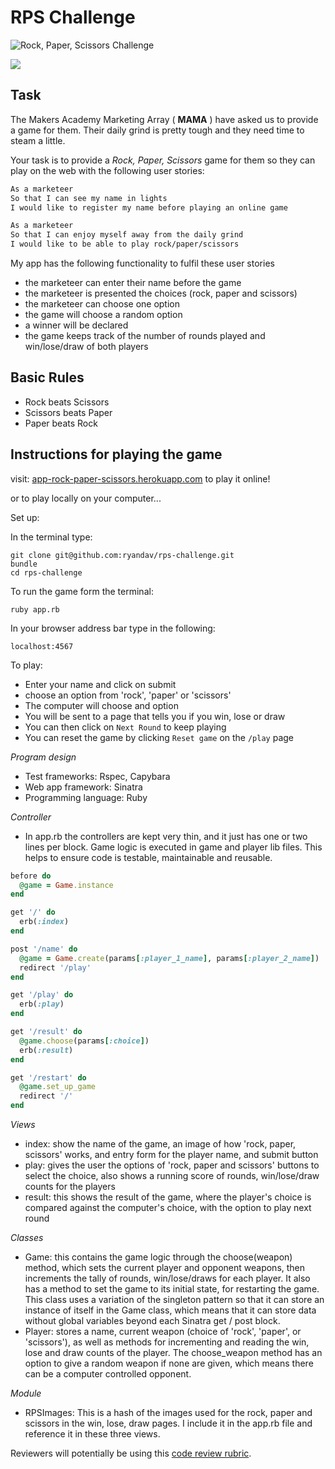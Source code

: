 # RPS Challenge


![Rock, Paper, Scissors Challenge](https://www.dropbox.com/s/8vw5rk6uratgbsh/RPS_index.png)

![](http://imgur.com/Igl71tC)

Task
----

The Makers Academy Marketing Array ( **MAMA** ) have asked us to provide a game for them. Their daily grind is pretty tough and they need time to steam a little.

Your task is to provide a _Rock, Paper, Scissors_ game for them so they can play on the web with the following user stories:

```sh
As a marketeer
So that I can see my name in lights
I would like to register my name before playing an online game

As a marketeer
So that I can enjoy myself away from the daily grind
I would like to be able to play rock/paper/scissors
```

My app has the following functionality to fulfil these user stories

- the marketeer can enter their name before the game
- the marketeer is presented the choices (rock, paper and scissors)
- the marketeer can choose one option
- the game will choose a random option
- a winner will be declared
- the game keeps track of the number of rounds played and win/lose/draw of both players

## Basic Rules

- Rock beats Scissors
- Scissors beats Paper
- Paper beats Rock

## Instructions for playing the game

visit: [app-rock-paper-scissors.herokuapp.com](https://app-rock-paper-scissors.herokuapp.com) to play it online!

or to play locally on your computer...

Set up:

In the terminal type:
``` terminal
git clone git@github.com:ryandav/rps-challenge.git
bundle
cd rps-challenge
```

To run the game form the terminal:
``` terminal
ruby app.rb
```

In your browser address bar type in the following:

```browser
localhost:4567
```

To play:

- Enter your name and click on submit
- choose an option from 'rock', 'paper' or 'scissors'
- The computer will choose and option
- You will be sent to a page that tells you if you win, lose or draw
- You can then click on `Next Round` to keep playing
- You can reset the game by clicking `Reset game` on the `/play` page

*Program design*

- Test frameworks: Rspec, Capybara
- Web app framework: Sinatra
- Programming language: Ruby

*Controller*

- In app.rb the controllers are kept very thin, and it just has one or two lines per block. Game logic is executed in game and player lib files. This helps to ensure code is testable, maintainable and reusable.

```ruby
before do
  @game = Game.instance
end

get '/' do
  erb(:index)
end

post '/name' do
  @game = Game.create(params[:player_1_name], params[:player_2_name])
  redirect '/play'
end

get '/play' do
  erb(:play)
end

get '/result' do
  @game.choose(params[:choice])
  erb(:result)
end

get '/restart' do
  @game.set_up_game
  redirect '/'
end
```

*Views*
- index: show the name of the game, an image of how 'rock, paper, scissors' works, and entry form for the player name, and submit button
- play: gives the user the options of 'rock, paper and scissors' buttons to select the choice, also shows a running score of rounds, win/lose/draw counts for the players
- result: this shows the result of the game, where the player's choice is compared against the computer's choice, with the option to play next round

*Classes*

- Game: this contains the game logic through the choose(weapon) method, which sets the current player and opponent weapons, then increments the tally of rounds, win/lose/draws for each player. It also has a method to set the game to its initial state, for restarting the game. This class uses a variation of the singleton pattern so that it can store an instance of itself in the Game class, which means that it can store data without global variables beyond each Sinatra get / post block.
- Player: stores a name, current weapon (choice of 'rock', 'paper', or 'scissors'), as well as methods for incrementing and reading the win, lose and draw counts of the player. The choose_weapon method has an option to give a random weapon if none are given, which means there can be a computer controlled opponent.

*Module*

- RPSImages: This is a hash of the images used for the rock, paper and scissors in the win, lose, draw pages. I include it in the app.rb file and reference it in these three views.

Reviewers will potentially be using this [code review rubric](docs/review.md).
